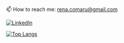 

📫 How to reach me: rena.comaru@gmail.com

[![LinkedIn](https://img.shields.io/badge/-LinkedIn-0D0D0D?style=flat&labelColor=0D0D0D&logo=Linkedin&Color=white)]([https://www.linkedin.com/in/renato-comarú-matos-732399234/])

[![Top Langs](https://github-readme-stats.vercel.app/api/top-langs/?username=renatocomaru&layout=compact&bg_color=0D1117&title_color=58A6FF&text_color=c9d1d9)](https://github.com/anuraghazra/github-readme-stats)

